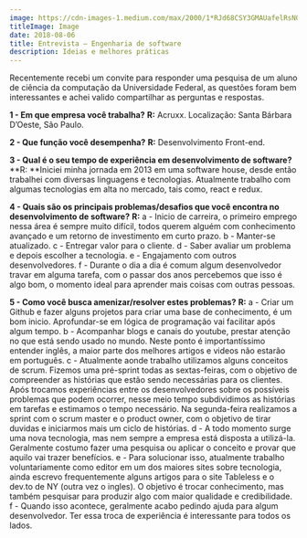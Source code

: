 ```yaml
---
image: https://cdn-images-1.medium.com/max/2000/1*RJd68CSY3GMAUafelRsNOw.jpeg
titleImage: Image
date: 2018-08-06
title: Entrevista — Engenharia de software
description: Ideias e melhores práticas
---
```


Recentemente recebi um convite para responder uma pesquisa de um aluno de ciência da computação da Universidade Federal, as questões foram bem interessantes e achei valido compartilhar as perguntas e respostas.

**1 - Em que empresa você trabalha?**
**R:** Acruxx. Localização: Santa Bárbara D’Oeste, São Paulo.

**2 - Que função você desempenha?**
**R:** Desenvolvimento Front-end.

**3 - Qual é o seu tempo de experiência em desenvolvimento de software?**
**R: **Iniciei minha jornada em 2013 em uma software house, desde então trabalhei com diversas linguagens e tecnologias. Atualmente trabalho com algumas tecnologias em alta no mercado, tais como, react e redux.

**4 - Quais são os principais problemas/desafios que você encontra no desenvolvimento de software?**
**R:** 
a - Inicio de carreira, o primeiro emprego nessa área é sempre muito difícil, todos querem alguém com conhecimento avançado e um retorno de investimento em curto prazo.
b - Manter-se atualizado.
c - Entregar valor para o cliente.
d - Saber avaliar um problema e depois escolher a tecnologia.
e - Engajamento com outros desenvolvedores.
f - Durante o dia a dia é comum algum desenvolvedor travar em alguma tarefa, com o passar dos anos percebemos que isso é algo bom, o momento ideal para aprender mais coisas com outras pessoas.

**5 - Como você busca amenizar/resolver estes problemas?**
**R:** 
a - Criar um Github e fazer alguns projetos para criar uma base de conhecimento, é um bom inicio. Aprofundar-se em lógica de programação vai facilitar após algum tempo.
b - Acompanhar blogs e canais do youtube, prestar atenção no que está sendo usado no mundo. Neste ponto é importantíssimo entender inglês, a maior parte dos melhores artigos e videos não estarão em português.
c - Atualmente aonde trabalho utilizamos alguns conceitos de scrum. Fizemos uma pré-sprint todas as sextas-feiras, com o objetivo de compreender as histórias que estão sendo necessárias para os clientes. Após trocamos experiências entre os desenvolvedores sobre os possíveis problemas que podem ocorrer, nesse meio tempo subdividimos as histórias em tarefas e estimamos o tempo necessário. Na segunda-feira realizamos a sprint com o scrum master e o product owner, com o objetivo de tirar duvidas e iniciarmos mais um ciclo de histórias.
d - A todo momento surge uma nova tecnologia, mas nem sempre a empresa está disposta a utilizá-la. Geralmente costumo fazer uma pesquisa ou aplicar o conceito e provar que aquilo vai trazer benefícios.
e - Para solucionar isso, atualmente trabalho voluntariamente como editor em um dos maiores sites sobre tecnologia, ainda escrevo frequentemente alguns artigos para o site Tableless e o dev.to de NY (outra vez o ingles). O objetivo é trocar conhecimento, mas também pesquisar para produzir algo com maior qualidade e credibilidade.
f - Quando isso acontece, geralmente acabo pedindo ajuda para algum desenvolvedor. Ter essa troca de experiência é interessante para todos os lados.
